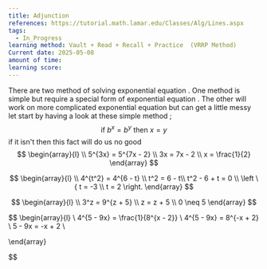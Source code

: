 ```yaml
---
title: Adjunction
references: https://tutorial.math.lamar.edu/Classes/Alg/Lines.aspx
tags:
  - In_Progress
learning method: Vault + Read + Recall + Practice  (VRRP Method)
Current date: 2025-05-08
amount of time: 
learning score:
---
```



There are two method of solving  exponential equation . One method is simple but require a special form of exponential  equation . The other will work on  more complicated  exponential equation but can get a little messy 
let start by having a look at these simple method  ; 
$$
\text{if } b^x   = b^y  \text{ then } x =  y  
$$
if it isn't then this fact will do us no good 
$$
\begin{array}{l} \\
5^{3x}  =  5^{7x  - 2}    \\
3x  =  7x   - 2   \\
x = \frac{1}{2}
\end{array}
$$

$$
\begin{array}{l}  \\
4^{t^2} = 4^{6 - t}  \\
t^2  = 6 - t\\
t^2   -  6 +  t  =  0    \\
\left \{ 
t =   -3    \\
t =  2   
 \right.
\end{array}
$$

$$
\begin{array}{l} \\
3^z   =  9^{z  +  5}    \\
z  =  z +  5  \\
 0 \neq 5  
\end{array}
$$

$$
\begin{array}{l}  \\
4^{5 - 9x}   =  \frac{1}{8^{x - 2}}     \\
4^{5 - 9x}  =  8^{-x + 2}     \\
5 - 9x  =   -x  + 2   \\


\end{array}

$$